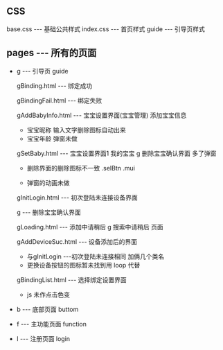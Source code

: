 

## 

## CSS
base.css  --- 基础公共样式
index.css --- 首页样式
guide --- 引导页样式

## pages --- 所有的页面
* g --- 引导页 guide

  gBinding.html      --- 绑定成功
  
  gBindingFail.html  --- 绑定失败
  
  gAddBabyInfo.html      --- 宝宝设置界面(宝宝管理) 添加宝宝信息
    * 宝宝昵称 输入文字删除图标自动出来
    * 宝宝年龄 弹窗未做
  
  gSetBaby.html      --- 宝宝设置界面1 我的宝宝
  g 删除宝宝确认界面 多了弹窗
    * 删除界面的删除图标不一致 .selBtn .mui
    
    * 弹窗的动画未做
    
  gInitLogin.html    --- 初次登陆未连接设备界面
  
  g --- 删除宝宝确认界面
  
  gLoading.html      --- 添加中请稍后
  g 搜索中请稍后 页面
                         
  gAddDeviceSuc.html --- 设备添加后的界面
    * 与gInitLogin   ---初次登陆未连接相同 加俩几个类名
    * 更换设备按钮的图标暂未找到用 loop 代替
    
  gBindingList.html  --- 选择绑定设置界面
    * js 未作点击色变

* b --- 底部页面 buttom

* f --- 主功能页面 function

* l --- 注册页面 login
